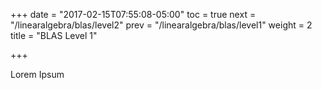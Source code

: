 +++
date = "2017-02-15T07:55:08-05:00"
toc = true
next = "/linearalgebra/blas/level2"
prev = "/linearalgebra/blas/level1"
weight = 2
title = "BLAS Level 1"

+++

Lorem Ipsum
